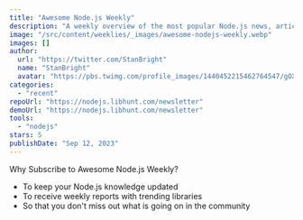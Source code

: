 ```yaml
---
title: "Awesome Node.js Weekly"
description: "A weekly overview of the most popular Node.js news, articles and projects."
image: "/src/content/weeklies/_images/awesome-nodejs-weekly.webp"
images: []
author:
  url: "https://twitter.com/StanBright"
  name: "StanBright"
  avatar: "https://pbs.twimg.com/profile_images/1440452215462764547/gOXgOwMS_400x400.jpg"
categories:
  - "recent"
repoUrl: "https://nodejs.libhunt.com/newsletter"
demoUrl: "https://nodejs.libhunt.com/newsletter"
tools:
  - "nodejs"
stars: 5
publishDate: "Sep 12, 2023"
---
```

<p>
  Why Subscribe to Awesome Node.js Weekly?
  <ul>
    <li>To keep your Node.js knowledge updated</li>
    <li>To receive weekly reports with trending libraries</li>
    <li>So that you don't miss out what is going on in the community</li>
  </ul>
</p>
